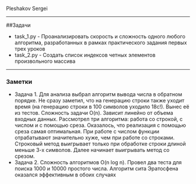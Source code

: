 Pleshakov Sergei
____
##Задачи

* task_1.py - Проанализировать скорость и сложность одного любого алгоритма, разработанных в рамках практического задания первых трех уроков
* task_2.py - Создать список индексов четных элементов произвольного массива 

____
### Заметки
* Задача 1. Для анализа выбрал алгоритм вывода числа в обратном порядке. Не сразу заметил, что на генерацию строки также уходит время (на генерацию строки в 100 символов уходило 18с!).
Вынес её из тестов. Сложность задачи O(n). Зависит линейно от объема входных данных. Рассмотрел три алгоритма: работа со строкой, с числом и с помощью среза. Оказалось, что реализация с помощью среза самая оптимальная. При работе с числом функции отрабатывают значительно хуже, чем при работе со строками. Строковый метод выигрывает только при обработке строки длиной меньше 3-х символов. Далее начинает выигрывать метод со срезом.
* Задача 2. Сложность алгоритмов O(n log n). Провел два теста для поиска 1000 и 10000 простого числа. Алгоритм сита Эратосфена оказался эффективным в обоих случаях 